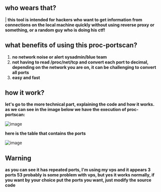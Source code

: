 ## who wears that?

| **this tool is intended for hackers who want to get information from connections on the local machine quickly without using reverse proxy or something, or a random guy who is doing his ctf!**


## what benefits of using this proc-portscan?

1. **no network noise or alert sysadmin/blue team**
2. **not having to read /proc/net/tcp and convert each port to decimal, depending on the network you are on, it can be challenging to convert all ports**
3. **easy and fast**

## how it work?

**let's go to the more technical part, explaining the code and how it works. as we can see in the image below we have the execution of proc-portscan:**

![image](https://github.com/user-attachments/assets/31ed8170-1565-4747-ae0a-ebd9b661ff49)

**here is the table that contains the ports**

![image](https://github.com/user-attachments/assets/7c52634f-62d1-4a6e-97b0-421ab31917c6)

## Warning
**as you can see it has repeated ports, I'm using my vps and it appears 3 ports 53 probably is some problem with vps, but yes it works normally, if you want by your choice put the ports you want, just modify the source code**
